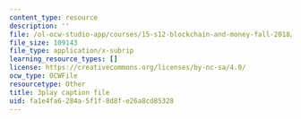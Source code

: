 ```yaml
---
content_type: resource
description: ''
file: /ol-ocw-studio-app/courses/15-s12-blockchain-and-money-fall-2018/fa1e4fa6284a5f1f8d8fe26a8cd85328_DsSzQfejwMk.vtt
file_size: 109143
file_type: application/x-subrip
learning_resource_types: []
license: https://creativecommons.org/licenses/by-nc-sa/4.0/
ocw_type: OCWFile
resourcetype: Other
title: 3play caption file
uid: fa1e4fa6-284a-5f1f-8d8f-e26a8cd85328
---
```

